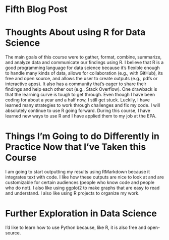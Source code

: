 Fifth Blog Post
================

# Thoughts About using R for Data Science

The main goals of this course were to gather, format, combine,
summarize, and analyze data and communicate our findings using R. I
believe that R is a good programming language for data science because
it’s flexible enough to handle many kinds of data, allows for
collaboration (e.g., with GitHub), its free and open source, and allows
the user to create outputs (e.g., pdfs or interactive apps). It also has
a community that’s eager to share their findings and help each other out
(e.g., Stack Overflow). One drawback is that the learning curve is tough
to get through. Even though I have been coding for about a year and a
half now, I still get stuck. Luckily, I have learned many strategies to
work through challenges and fix my code. I will absolutely continue to
use R going forward. During this course, I have learned new ways to use
R and I have applied them to my job at the EPA.

# Things I’m Going to do Differently in Practice Now that I’ve Taken this Course

I am going to start outputting my results using RMarkdown because it
integrates text with code. I like how these outputs are nice to look at
and are customizable for certain audiences (people who know code and
people who do not). I also like using ggplot2 to make graphs that are
easy to read and understand. I also like using R projects to organize my
work.

# Further Exploration in Data Science

I’d like to learn how to use Python because, like R, it is also free and
open-source.
